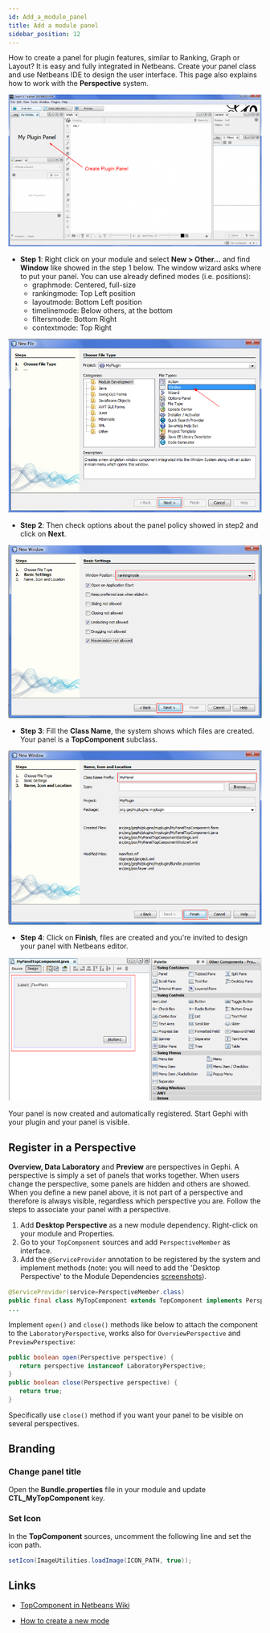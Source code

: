 ```yaml
---
id: Add_a_module_panel
title: Add a module panel
sidebar_position: 12
---
```


How to create a panel for plugin features, similar to Ranking, Graph or Layout? It is easy and fully integrated in Netbeans. Create your panel class and use Netbeans IDE to design the user interface. This page also explains how to work with the **Perspective** system.

![800px-add-module-panel](/docs/Plugins/Add_a_module_panel/00_800px-add-module-panel.png)


- **Step 1**: Right click on your module and select **New > Other...** and find **Window** like showed in the step 1 below. The window wizard asks where to put your panel. You can use already defined modes (i.e. positions):
  * graphmode: Centered, full-size
  * rankingmode: Top Left position
  * layoutmode: Bottom Left position
  * timelinemode: Below others, at the bottom
  * filtersmode: Bottom Right
  * contextmode: Top Right

![add-module-panel1](/docs/Plugins/Add_a_module_panel/01_add-module-panel1.png)

- **Step 2**: Then check options about the panel policy showed in step2 and click on **Next**.

![add-module-panel2](/docs/Plugins/Add_a_module_panel/02_add-module-panel2.png)

- **Step 3**: Fill the **Class Name**, the system shows which files are created. Your panel is a **TopComponent** subclass.

![add-module-panel3](/docs/Plugins/Add_a_module_panel/03_add-module-panel3.png)

- **Step 4**: Click on **Finish**, files are created and you're invited to design your panel with Netbeans editor.

![add-module-panel-design](/docs/Plugins/Add_a_module_panel/04_add-module-panel-design.png)

Your panel is now created and automatically registered. Start Gephi with your plugin and your panel is visible. 

## Register in a Perspective

**Overview, Data Laboratory** and **Preview** are perspectives in Gephi. A perspective is simply a set of panels that works together. When users change the perspective, some panels are hidden and others are showed. When you define a new panel above, it is not part of a perspective and therefore is always visible, regardless which perspective you are. Follow the steps to associate your panel with a perspective.

1. Add **Desktop Perspective** as a new module dependency. Right-click on your module and Properties.
2. Go to your `TopComponent` sources and add `PerspectiveMember` as interface.
3. Add the `@ServiceProvider` annotation to be registered by the system and implement methods (note: you will need to add the 'Desktop Perspective' to the Module Dependencies [screenshots](http://activeintelligence.org/blog/archive/gephi-howto-Add_a_module_panel-dependency/)).

```java
@ServiceProvider(service=PerspectiveMember.class)
public final class MyTopComponent extends TopComponent implements PerspectiveMember {
...
```

Implement `open()` and `close()` methods like below to attach the component to the `LaboratoryPerspective`, works also for `OverviewPerspective` and `PreviewPerspective`:

```java
public boolean open(Perspective perspective) {
   return perspective instanceof LaboratoryPerspective;
}
public boolean close(Perspective perspective) {
   return true;
}
```

Specifically use `close()` method if you want your panel to be visible on several perspectives.

## Branding

### Change panel title

Open the **Bundle.properties** file in your module and update **CTL_MyTopComponent** key.

### Set Icon

In the **TopComponent** sources, uncomment the following line and set the icon path.

```java
setIcon(ImageUtilities.loadImage(ICON_PATH, true));
```

## Links

- [TopComponent in Netbeans Wiki](http://wiki.netbeans.org/DevFaqWindowsTopComponent)

- [How to create a new mode](http://blogs.sun.com/geertjan/entry/creating_a_new_mode_in)
